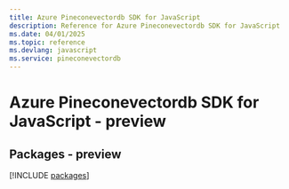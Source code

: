 ```yaml
---
title: Azure Pineconevectordb SDK for JavaScript
description: Reference for Azure Pineconevectordb SDK for JavaScript
ms.date: 04/01/2025
ms.topic: reference
ms.devlang: javascript
ms.service: pineconevectordb
---
```

# Azure Pineconevectordb SDK for JavaScript - preview
## Packages - preview
[!INCLUDE [packages](pineconevectordb-index.md)]